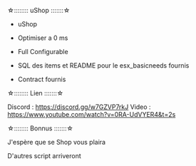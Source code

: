 ☆:::::::: uShop :::::::☆

- uShop 

- Optimiser a 0 ms 

- Full Configurable 

- SQL des items et README pour le esx_basicneeds fournis 

- Contract fournis 

☆:::::::: Lien :::::::☆

Discord : https://discord.gg/w7GZVP7rkJ
Video : https://www.youtube.com/watch?v=0RA-UdVYER4&t=2s

☆:::::::: Bonnus :::::::☆

J'espère que se Shop vous plaira

D'autres script arriveront
